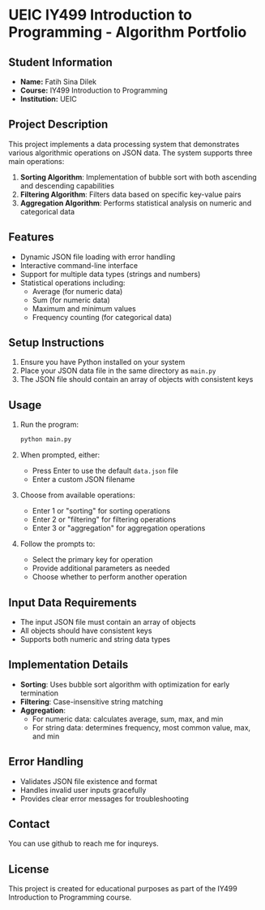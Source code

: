 # UEIC IY499 Introduction to Programming - Algorithm Portfolio

## Student Information

- **Name:** Fatih Sina Dilek
- **Course:** IY499 Introduction to Programming
- **Institution:** UEIC

## Project Description

This project implements a data processing system that demonstrates various algorithmic operations on JSON data. The system supports three main operations:

1. **Sorting Algorithm**: Implementation of bubble sort with both ascending and descending capabilities
2. **Filtering Algorithm**: Filters data based on specific key-value pairs
3. **Aggregation Algorithm**: Performs statistical analysis on numeric and categorical data

## Features

- Dynamic JSON file loading with error handling
- Interactive command-line interface
- Support for multiple data types (strings and numbers)
- Statistical operations including:
  - Average (for numeric data)
  - Sum (for numeric data)
  - Maximum and minimum values
  - Frequency counting (for categorical data)

## Setup Instructions

1. Ensure you have Python installed on your system
2. Place your JSON data file in the same directory as `main.py`
3. The JSON file should contain an array of objects with consistent keys

## Usage

1. Run the program:

   ```bash
   python main.py
   ```

2. When prompted, either:
   - Press Enter to use the default `data.json` file
   - Enter a custom JSON filename
3. Choose from available operations:
   - Enter 1 or "sorting" for sorting operations
   - Enter 2 or "filtering" for filtering operations
   - Enter 3 or "aggregation" for aggregation operations
4. Follow the prompts to:
   - Select the primary key for operation
   - Provide additional parameters as needed
   - Choose whether to perform another operation

## Input Data Requirements

- The input JSON file must contain an array of objects
- All objects should have consistent keys
- Supports both numeric and string data types

## Implementation Details

- **Sorting**: Uses bubble sort algorithm with optimization for early termination
- **Filtering**: Case-insensitive string matching
- **Aggregation**:
  - For numeric data: calculates average, sum, max, and min
  - For string data: determines frequency, most common value, max, and min

## Error Handling

- Validates JSON file existence and format
- Handles invalid user inputs gracefully
- Provides clear error messages for troubleshooting

## Contact

You can use github to reach me for inqureys.

## License

This project is created for educational purposes as part of the IY499 Introduction to Programming course.
